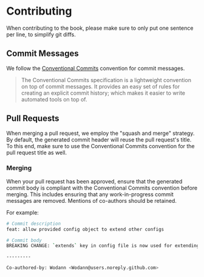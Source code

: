 # Contributing

When contributing to the book, please make sure to only put one sentence per line, to simplify git diffs.

## Commit Messages

We follow the [Conventional Commits](https://www.conventionalcommits.org) convention for commit messages.

> The Conventional Commits specification is a lightweight convention on top of commit messages. It provides an easy set of rules for creating an explicit commit history; which makes it easier to write automated tools on top of.

## Pull Requests

When merging a pull request, we employ the "squash and merge" strategy. By default, the generated commit header will reuse the pull request's title. To this end, make sure to use the Conventional Commits convention for the pull request title as well.

### Merging

When your pull request has been approved, ensure that the generated commit body is compliant with the Conventional Commits convention before merging. This includes ensuring that any work-in-progress commit messages are removed. Mentions of co-authors should be retained.

For example:

```bash
# Commit description
feat: allow provided config object to extend other configs

# Commit body
BREAKING CHANGE: `extends` key in config file is now used for extending other config files

---------

Co-authored-by: Wodann <Wodann@users.noreply.github.com>
```
